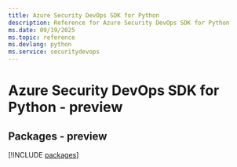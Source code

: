 ```yaml
---
title: Azure Security DevOps SDK for Python
description: Reference for Azure Security DevOps SDK for Python
ms.date: 09/19/2025
ms.topic: reference
ms.devlang: python
ms.service: securitydevops
---
```

# Azure Security DevOps SDK for Python - preview
## Packages - preview
[!INCLUDE [packages](security-devops-index.md)]